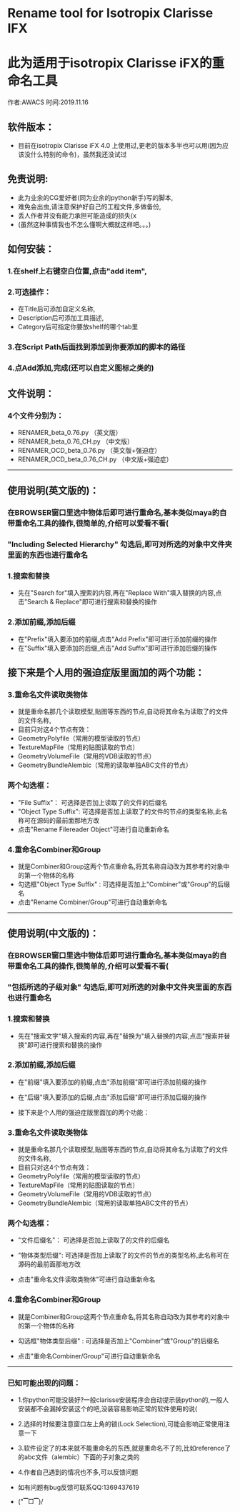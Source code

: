 # Rename tool for Isotropix Clarisse IFX
# 此为适用于isotropix Clarisse iFX的重命名工具

作者:AWACS
时间:2019.11.16

## 软件版本：
- 目前在isotropix Clarisse iFX 4.0 上使用过,更老的版本多半也可以用(因为应该没什么特别的命令)，虽然我还没试过

## 免责说明:
- 此为业余的CG爱好者(同为业余的python新手)写的脚本,
- 难免会出虫,请注意保护好自己的工程文件,多做备份,
- 丢人作者并没有能力承担可能造成的损失(x
- (虽然这种事情我也不怎么懂啊大概就这样吧。。。)

## 如何安装：
### 1.在shelf上右键空白位置,点击"add item",
### 2.可选操作：
-	在Title后可添加自定义名称,
-	Description后可添加工具描述,
-	Category后可指定你要放shelf的哪个tab里

### 3.在Script Path后面找到添加到你要添加的脚本的路径
### 4.点Add添加,完成(还可以自定义图标之类的)

## 文件说明：
### 4个文件分别为：
- RENAMER_beta_0.76.py	（英文版）
- RENAMER_beta_0.76_CH.py	（中文版）
- RENAMER_OCD_beta_0.76.py	（英文版+强迫症）
- RENAMER_OCD_beta_0.76_CH.py	（中文版+强迫症）

--------------------------------------------------------------------------------------


## 使用说明(英文版的)：

### 在BROWSER窗口里选中物体后即可进行重命名,基本类似maya的自带重命名工具的操作,很简单的,介绍可以爱看不看(

### "Including Selected Hierarchy" 勾选后,即可对所选的对象中文件夹里面的东西也进行重命名

### 1.搜索和替换

- 先在"Search for"填入搜索的内容,再在"Replace With"填入替换的内容,点击"Search & Replace"即可进行搜索和替换的操作

### 2.添加前缀,添加后缀

- 在"Prefix"填入要添加的前缀,点击"Add Prefix"即可进行添加前缀的操作
- 在"Suffix"填入要添加的后缀,点击"Add Suffix"即可进行添加后缀的操作

## 接下来是个人用的强迫症版里面加的两个功能：

### 3.重命名文件读取类物体

- 就是重命名那几个读取模型,贴图等东西的节点,自动将其命名为读取了的文件的文件名称,
- 目前只对这4个节点有效：
- GeometryPolyfile（常用的模型读取的节点）
- TextureMapFile（常用的贴图读取的节点）
- GeometryVolumeFile（常用的VDB读取的节点）
- GeometryBundleAlembic（常用的读取单独ABC文件的节点）

### 两个勾选框：
- "File Suffix"： 可选择是否加上读取了的文件的后缀名
- "Object Type Suffix": 可选择是否加上读取了的文件的节点的类型名称,此名称可在源码的最前面那地方改
- 点击"Rename Filereader Object"可进行自动重新命名

### 4.重命名Combiner和Group
- 就是Combiner和Group这两个节点重命名,将其名称自动改为其参考的对象中的第一个物体的名称
- 勾选框"Object Type Suffix" : 可选择是否加上"Combiner"或"Group"的后缀名
- 点击"Rename Combiner/Group"可进行自动重新命名

--------------------------------------------------------------------------------------

## 使用说明(中文版的)：

### 在BROWSER窗口里选中物体后即可进行重命名,基本类似maya的自带重命名工具的操作,很简单的,介绍可以爱看不看(

### "包括所选的子级对象" 勾选后,即可对所选的对象中文件夹里面的东西也进行重命名

### 1.搜索和替换

- 先在"搜索文字"填入搜索的内容,再在"替换为"填入替换的内容,点击"搜索并替换"即可进行搜索和替换的操作

### 2.添加前缀,添加后缀

- 在"前缀"填入要添加的前缀,点击"添加前缀"即可进行添加前缀的操作
- 在"后缀"填入要添加的后缀,点击"添加后缀"即可进行添加后缀的操作

- 接下来是个人用的强迫症版里面加的两个功能：

### 3.重命名文件读取类物体

- 就是重命名那几个读取模型,贴图等东西的节点,自动将其命名为读取了的文件的文件名称,
- 目前只对这4个节点有效：
- GeometryPolyfile（常用的模型读取的节点）
- TextureMapFile（常用的贴图读取的节点）
- GeometryVolumeFile（常用的VDB读取的节点）
- GeometryBundleAlembic（常用的读取单独ABC文件的节点）

### 两个勾选框：
- "文件后缀名"： 可选择是否加上读取了的文件的后缀名
- "物体类型后缀": 可选择是否加上读取了的文件的节点的类型名称,此名称可在源码的最前面那地方改

- 点击"重命名文件读取类物体"可进行自动重新命名

### 4.重命名Combiner和Group

- 就是Combiner和Group这两个节点重命名,将其名称自动改为其参考的对象中的第一个物体的名称
- 勾选框"物体类型后缀" : 可选择是否加上"Combiner"或"Group"的后缀名

- 点击"重命名Combiner/Group"可进行自动重新命名

--------------------------------------------------------------------------------------

### 已知可能出现的问题：

- 1.你python可能没装好?一般clarisse安装程序会自动提示装python的,一般人安装都不会漏掉安装这个的吧,没装容易影响正常的软件使用的说(

- 2.选择的时候要注意窗口左上角的锁(Lock Selection),可能会影响正常使用注意一下

- 3.软件设定了的本来就不能重命名的东西,就是重命名不了的,比如reference了的abc文件（alembic）下面的子对象之类的

- 4.作者自己遇到的情况也不多,可以反馈问题

- 如有问题有bug反馈可联系QQ:1369437619
- ("▔□▔)/
